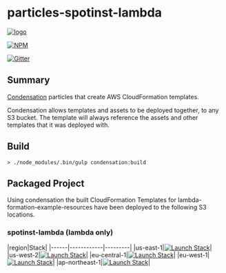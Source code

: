 # particles-spotinst-lambda

[![logo](https://raw.githubusercontent.com/SungardAS/condensation/master/docs/images/condensation_logo.png)](https://github.com/SungardAS/condensation)

[![NPM](https://nodei.co/npm/particles-spotinst-lambda.png)](https://nodei.co/npm/particles-spotinst-lambda/)

[![Gitter](https://badges.gitter.im/Join%20Chat.svg)](https://gitter.im/SungardAS/condensation?utm_source=badge&utm_medium=badge&utm_campaign=pr-badge)


## Summary

[Condensation](https://github.com/SungardAS/condensation) particles that create AWS CloudFormation templates.

Condensation allows templates and assets to be deployed together,
to any S3 bucket.  The template will always reference the assets and other templates that it
was deployed with.


## Build

    > ./node_modules/.bin/gulp condensation:build

## Packaged Project

Using condensation the built CloudFormation Templates for lambda-formation-example-resources
have been deployed to the following S3 locations.

### spotinst-lambda (lambda only)

|region|Stack|
|------|------------|---------|
|us-east-1|[![Launch Stack](https://s3.amazonaws.com/cloudformation-examples/cloudformation-launch-stack.png)](https://console.aws.amazon.com/cloudformation/home?region=us-east-1#/stacks/new?stackName=lambda-formation-fakeOnPremFwIngressRule&templateURL=https://s3.amazonaws.com/condensation-particles.us-east-1/particles-spotinst-lambda/master/particles/cftemplates/fakeOnPremFwIngressRule.template.json)|
|us-west-2|[![Launch Stack](https://s3.amazonaws.com/cloudformation-examples/cloudformation-launch-stack.png)](https://console.aws.amazon.com/cloudformation/home?region=us-west-2#/stacks/new?stackName=lambda-formation-fakeOnPremFwIngressRule&templateURL=https://s3.amazonaws.com/condensation-particles.us-west-2/particles-spotinst-lambda/master/particles/cftemplates/fakeOnPremFwIngressRule.template.json)|
|eu-central-1|[![Launch Stack](https://s3.amazonaws.com/cloudformation-examples/cloudformation-launch-stack.png)](https://console.aws.amazon.com/cloudformation/home?region=eu-central-1#/stacks/new?stackName=lambda-formation-fakeOnPremFwIngressRule&templateURL=https://s3.amazonaws.com/condensation-particles.eu-central-1/particles-spotinst-lambda/master/particles/cftemplates/fakeOnPremFwIngressRule.template.json)|
|eu-west-1|[![Launch Stack](https://s3.amazonaws.com/cloudformation-examples/cloudformation-launch-stack.png)](https://console.aws.amazon.com/cloudformation/home?region=eu-west-1#/stacks/new?stackName=lambda-formation-fakeOnPremFwIngressRule&templateURL=https://s3.amazonaws.com/condensation-particles.eu-west-1/particles-spotinst-lambda/master/particles/cftemplates/fakeOnPremFwIngressRule.template.json)|
|ap-northeast-1|[![Launch Stack](https://s3.amazonaws.com/cloudformation-examples/cloudformation-launch-stack.png)](https://console.aws.amazon.com/cloudformation/home?region=ap-northeast-1#/stacks/new?stackName=lambda-formation-fakeOnPremFwIngressRule&templateURL=https://s3.amazonaws.com/condensation-particles.ap-northeast-1/particles-spotinst-lambda/master/particles/cftemplates/fakeOnPremFwIngressRule.template.json)|
